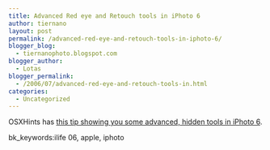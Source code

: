 ```yaml
---
title: Advanced Red eye and Retouch tools in iPhoto 6
author: tiernano
layout: post
permalink: /advanced-red-eye-and-retouch-tools-in-iphoto-6/
blogger_blog:
  - tiernanophoto.blogspot.com
blogger_author:
  - Lotas
blogger_permalink:
  - /2006/07/advanced-red-eye-and-retouch-tools-in.html
categories:
  - Uncategorized
---
```

OSXHints has [this tip showing you some advanced, hidden tools in iPhoto 6][1]. 

bk_keywords:ilife 06, apple, iphoto

 [1]: http://www.macosxhints.com/article.php?story=20060504123458727